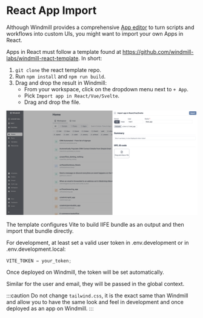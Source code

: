# React App Import

Although Windmill provides a comprehensive [App editor](../getting_started/7_apps_quickstart/index.mdx) to turn scripts and workflows into custom UIs, you might want to import your own Apps in React.

Apps in React must follow a template found at https://github.com/windmill-labs/windmill-react-template. In short:

1. `git clone` the react template repo.
2. Run `npm install` and `npm run build`.
3. Drag and drop the result in Windmill:
   - From your workspace, click on the dropdown menu next to `+ App`.
   - Pick `Import app in React/Vue/Svelte`.
   - Drag and drop the file.

![Import in React/Vue/Svelte](./import_react_vue_svelte.png.webp)

The template configures Vite to build IIFE bundle as an output and then import that bundle directly.

For development, at least set a valid user token in .env.development or in .env.development.local:

```js
VITE_TOKEN = your_token;
```

Once deployed on Windmill, the token will be set automatically.

Similar for the user and email, they will be passed in the global context.

:::caution
Do not change `tailwind.css`, it is the exact same than Windmill and allow you to have the same look and feel in development and once deployed as an app on Windmill.
:::
